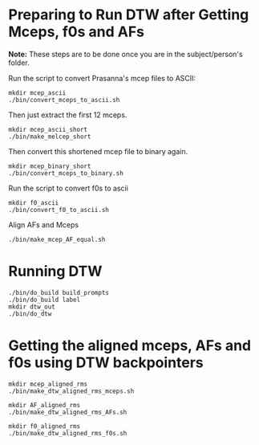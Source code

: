 # Preparing to Run DTW after Getting Mceps, f0s and AFs #
**Note:** These steps are to be done once you are in the subject/person's folder.

Run the script to convert Prasanna's mcep files to ASCII:
```
mkdir mcep_ascii
./bin/convert_mceps_to_ascii.sh
```

Then just extract the first 12 mceps.
```
mkdir mcep_ascii_short
./bin/make_melcep_short
```

Then convert this shortened mcep file to binary again.
```
mkdir mcep_binary_short
./bin/convert_mceps_to_binary.sh
```

Run the script to convert f0s to ascii
```
mkdir f0_ascii
./bin/convert_f0_to_ascii.sh
```

Align AFs and Mceps
```
./bin/make_mcep_AF_equal.sh
```

# Running DTW #
```
./bin/do_build build_prompts
./bin/do_build label
mkdir dtw_out
./bin/do_dtw
```

# Getting the aligned mceps, AFs and f0s using DTW backpointers #
```
mkdir mcep_aligned_rms
./bin/make_dtw_aligned_rms_mceps.sh
```
```
mkdir AF_aligned_rms
./bin/make_dtw_aligned_rms_AFs.sh
```
```
mkdir f0_aligned_rms
./bin/make_dtw_aligned_rms_f0s.sh
```
